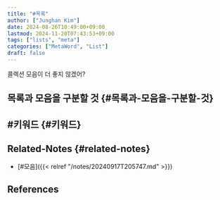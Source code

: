 ```yaml
---
title: "#목록"
author: ["Junghan Kim"]
date: 2024-08-26T10:49:00+09:00
lastmod: 2024-11-20T07:43:53+09:00
tags: ["lists", "meta"]
categories: ["MetaWord", "List"]
draft: false
---
```


콜렉션 모음이 더 좋지 않겠어?


## 목록과 모음을 구분할 것 {#목록과-모음을-구분할-것}


## #키워드 {#키워드}


## Related-Notes {#related-notes}

-   [#모음]({{< relref "/notes/20240917T205747.md" >}})

## References

<style>.csl-entry{text-indent: -1.5em; margin-left: 1.5em;}</style><div class="csl-bib-body">
</div>
